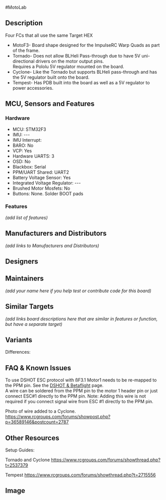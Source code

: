 #MotoLab 
## Description
Four FCs that all use the same Target HEX

- MotoF3- Board shape designed for the ImpulseRC Warp Quads as part of the frame.   
- Tornado- Does not allow BLHeli Pass-through due to have 5V uni-directional drivers on the motor output pins.  
  Requires a Pololu 5V regulator mounted on the board.
- Cyclone- Like the Tornado but supports BLHeli pass-through and has the 5V regulator built onto the board.  
- Tempest- Has PDB built into the board as well as a 5V regulator to power accessories.  


## MCU, Sensors and Features

### Hardware
  - MCU: STM32F3
  - IMU: ---
  - IMU Interrupt: 
  - BARO: No
  - VCP: Yes
  - Hardware UARTS: 3
  - OSD: No
  - Blackbox: Serial
  - PPM/UART Shared: UART2
  - Battery Voltage Sensor: Yes
  - Integrated Voltage Regulator: ---
  - Brushed Motor Mosfets: No
  - Buttons: None. Solder BOOT pads

### Features

_(add list of features)_

## Manufacturers and Distributors

_(add links to Manufacturers and Distributors)_

## Designers


## Maintainers
_(add your name here if you help test or contribute code for this board)_


## Similar Targets

_(add links board descriptions here that are similar in features or function, but have a separate target)_


## Variants

Differences:


## FAQ & Known Issues

To use DSHOT ESC protocol with ßF3.1 Motor1 needs to be re-mapped to the PPM pin. See the [DSHOT & Betaflight](https://github.com/betaflight/betaflight/wiki/BetaFlight%20and%20Dshot) page.  
A wire can be soldered from the PPM pin to the motor 1 header pin or just connect ESC#1 directly to the PPM pin.
Note: Adding this wire is not required if you connect signal wire from ESC #1 directly to the PPM pin.  

Photo of wire added to a Cyclone.
https://www.rcgroups.com/forums/showpost.php?p=36589146&postcount=2787

## Other Resources

Setup Guides: 

Tornado and Cyclone
https://www.rcgroups.com/forums/showthread.php?t=2537379  

Tempest
https://www.rcgroups.com/forums/showthread.php?t=2715556  

## Image

